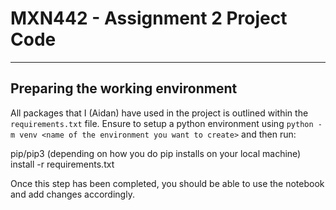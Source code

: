 # MXN442 - Assignment 2 Project Code
-------------------------------------

## Preparing the working environment
All packages that I (Aidan) have used in the project is outlined within the `requirements.txt` file. Ensure to setup a python environment using `python -m venv <name of the environment you want to create>` and then run:

pip/pip3 (depending on how you do pip installs on your local machine) install -r requirements.txt

Once this step has been completed, you should be able to use the notebook and add changes accordingly.